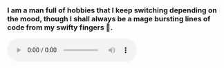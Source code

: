 ### I am a man full of hobbies that I keep switching depending on the mood, though I shall always be a mage bursting lines of code from my swifty fingers 🧙‍.

<audio src="https://cdn.discordapp.com/attachments/871409013135405136/1073909685788364860/Walpurgisnacht.mp3" controls preload></audio>

<!--
**Applethal/Applethal** is a ✨ _special_ ✨ repository because its `README.md` (this file) appears on your GitHub profile.

Here are some ideas to get you started:

- 🔭 I’m currently working on ...
- 🌱 I’m currently learning ...
- 👯 I’m looking to collaborate on ...
- 🤔 I’m looking for help with ...
- 💬 Ask me about ...
- 📫 How to reach me: ...
- 😄 Pronouns: ...
- ⚡ Fun fact: ...
-->
